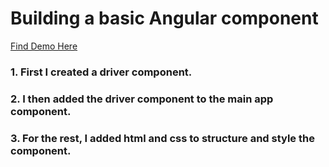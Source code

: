 # Building a basic Angular component

[Find Demo Here](https://github.com/MicahD18/raceTrack)

### 1. First I created a driver component.       

### 2. I then added the driver component to the main app component.    

### 3. For the rest, I added html and css to structure and style the component.
